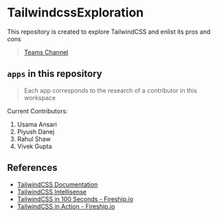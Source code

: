 # TailwindcssExploration

This repository is created to explore TailwindCSS and enlist its pros and cons

> [Teams Channel](https://teams.microsoft.com/l/team/19%3aVI9Go0MOXG3GKAW4_Yo3jMS3Fl5cw5bid6I7A62RIIM1%40thread.tacv2/conversations?groupId=e36f2d1e-30f5-49aa-91dd-0d282bd0ce98&tenantId=a45fe71a-f480-4e42-ad5e-aff33165aa35)

## `apps` in this repository

> Each app corresponds to the research of a contributor in this workspace

Current Contributors:
1. Usama Ansari
2. Piyush Danej
3. Rahul Shaw
4. Vivek Gupta

## References

- [TailwindCSS Documentation](https://tailwindcss.com/docs/installation)
- [TailwindCSS Intellisense](https://marketplace.visualstudio.com/items?itemName=bradlc.vscode-tailwindcss&msclkid=1f38cd91af4e11ec89bbee42eddfe957)
- [TailwindCSS in 100 Seconds - Fireship.io](https://youtu.be/mr15Xzb1Ook)
- [TailwindCSS in Action - Fireship.io](https://youtu.be/pfaSUYaSgRo)